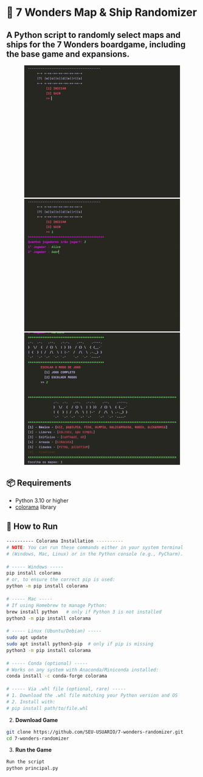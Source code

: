 # 🎲 7 Wonders Map & Ship Randomizer

A Python script to **randomly select maps and ships** for the **7 Wonders boardgame**, including the base game and expansions.
------------------------------------------------------------------------------------------------------------------------------
<p align="center">
  <img src="elementos/7wonders-gif1.gif" width="410">
  <img src="elementos/7wonders-gif2.gif" width="410">
  <img src="elementos/7wonders-gif3.gif" width="410">
</p>

##
## 📦 Requirements
- Python 3.10 or higher  
- [colorama](https://pypi.org/project/colorama/) library  

## 🚀 How to Run
```bash
---------- Colorama Installation ----------
# NOTE: You can run these commands either in your system terminal
# (Windows, Mac, Linux) or in the Python console (e.g., PyCharm).  

# ----- Windows -----
pip install colorama
# or, to ensure the correct pip is used:
python -m pip install colorama

# ----- Mac -----
# If using Homebrew to manage Python:
brew install python   # only if Python 3 is not installed
python3 -m pip install colorama

# ----- Linux (Ubuntu/Debian) -----
sudo apt update
sudo apt install python3-pip  # only if pip is missing
python3 -m pip install colorama

# ----- Conda (optional) -----
# Works on any system with Anaconda/Miniconda installed:
conda install -c conda-forge colorama

# ----- Via .whl file (optional, rare) -----
# 1. Download the .whl file matching your Python version and OS
# 2. Install with:
# pip install path/to/file.whl
 ```
2. **Download Game**  
 ```bash
git clone https://github.com/SEU-USUARIO/7-wonders-randomizer.git
cd 7-wonders-randomizer
 ```
3. **Run the Game**
```bash
Run the script
python principal.py
 ```
